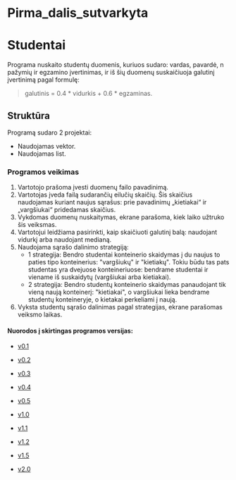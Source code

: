 # Pirma_dalis_sutvarkyta

# Studentai

Programa nuskaito studentų duomenis, kuriuos sudaro: vardas, pavardė, n pažymių ir egzamino įvertinimas, ir iš šių duomenų suskaičiuoja galutinį įvertinimą pagal formulę:
> galutinis = 0.4 * vidurkis + 0.6 * egzaminas.

## Struktūra
Programą sudaro 2 projektai:
 * Naudojamas vektor.
 * Naudojamas list.

### Programos veikimas
1. Vartotojo prašoma įvesti duomenų failo pavadinimą.
2. Vartotojas įveda failą sudarančių eilučių skaičių. Šis skaičius naudojamas kuriant naujus sąrašus: prie pavadinimų „kietiakai“ ir „vargšiukai“ pridedamas skaičius.
3. Vykdomas duomenų nuskaitymas, ekrane parašoma, kiek laiko užtruko šis veiksmas.
4. Vartotojui leidžiama pasirinkti, kaip skaičiuoti galutinį balą: naudojant vidurkį arba naudojant medianą.
5. Naudojama sąrašo dalinimo strategiją:
   * 1 strategija: Bendro studentai konteinerio skaidymas į du naujus to paties tipo konteinerius: "vargšiukų" ir "kietiakų". Tokiu būdu tas pats studentas yra dvejuose konteineriuose: bendrame studentai ir viename iš suskaidytų (vargšiukai arba kietiakai).
   * 2 strategija: Bendro studentų konteinerio skaidymas panaudojant tik vieną naują konteinerį: "kietiakai", o vargšiukai lieka bendrame studentų konteineryje, o kietakai perkeliami į naują.
6. Vyksta studentų sąrašo dalinimas pagal strategijas, ekrane parašomas veiksmo laikas.
   
#### Nuorodos į skirtingas programos versijas:
 * [v0.1](https://github.com/salvijox/Pirma_dalis_sutvarkyta/tree/v0.1)
 * [v0.2](https://github.com/salvijox/Pirma_dalis_sutvarkyta/tree/v0.2)
 * [v0.3](https://github.com/salvijox/Pirma_dalis_sutvarkyta/tree/v0.3)
 * [v0.4](https://github.com/salvijox/Pirma_dalis_sutvarkyta/tree/v0.4)
 * [v0.5](https://github.com/salvijox/Pirma_dalis_sutvarkyta/tree/v0.5)
 * [v1.0](https://github.com/salvijox/Pirma_dalis_sutvarkyta/tree/v1.0)
 
 * [v1.1](https://github.com/salvijox/Antras/tree/v1.1)
 * [v1.2](https://github.com/salvijox/Antras/tree/v1.2)
 * [v1.5](https://github.com/salvijox/Antras/tree/v1.5)
 * [v2.0](https://github.com/salvijox/Antras/tree/v2.0)
   
